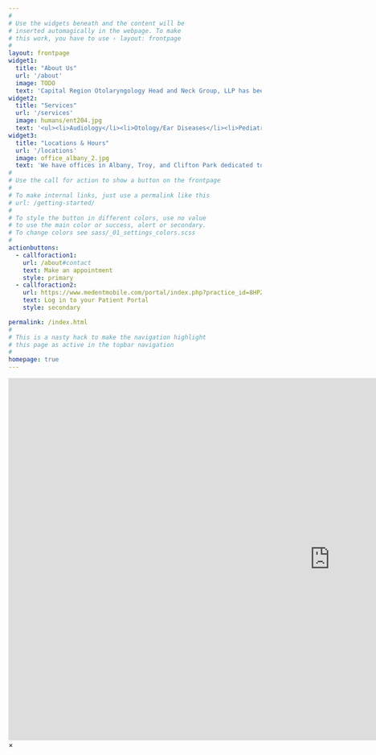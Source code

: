```yaml
---
#
# Use the widgets beneath and the content will be
# inserted automagically in the webpage. To make
# this work, you have to use › layout: frontpage
#
layout: frontpage
widget1:
  title: "About Us"
  url: '/about'
  image: TODO
  text: 'Capital Region Otolaryngology Head and Neck Group, LLP has been serving the New York Capital District area for more than 50 years. Our mission is to evaluate each patient by performing comprehensive ear, nose, and throat examinations in order to provide the finest treatment.'
widget2:
  title: "Services"
  url: '/services'
  image: humans/ent204.jpg
  text: '<ul><li>Audiology</li><li>Otology/Ear Diseases</li><li>Pediatric Otolaryngology</li><li>Sinus</li><li>Head & Neck Surgery</li></ul>'
widget3:
  title: "Locations & Hours"
  url: '/locations'
  image: office_albany_2.jpg
  text: 'We have offices in Albany, Troy, and Clifton Park dedicated to serving patients throughout and outside the Capital Region with the utmost care and convenience, Monday through Friday from 8:00 am to 4:15 pm. Click below for directions.'
#
# Use the call for action to show a button on the frontpage
#
# To make internal links, just use a permalink like this
# url: /getting-started/
#
# To style the button in different colors, use no value
# to use the main color or success, alert or secondary.
# To change colors see sass/_01_settings_colors.scss
#
actionbuttons:
  - callforaction1:
    url: /about#contact
    text: Make an appointment
    style: primary
  - callforaction2:
    url: https://www.medentmobile.com/portal/index.php?practice_id=8HPZ85s4
    text: Log in to your Patient Portal
    style: secondary

permalink: /index.html
#
# This is a nasty hack to make the navigation highlight
# this page as active in the topbar navigation
#
homepage: true
---
```


<div id="videoModal" class="reveal-modal large" data-reveal="">
  <div class="flex-video widescreen vimeo" style="display: block;">
    <iframe width="1280" height="720" src="https://www.youtube.com/embed/3b5zCFSmVvU" frameborder="0" allowfullscreen></iframe>
  </div>
  <a class="close-reveal-modal">&#215;</a>
</div>
